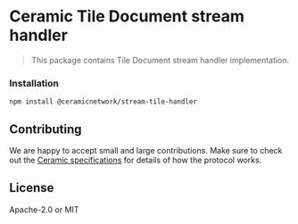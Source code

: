 # Ceramic Tile Document stream handler

> This package contains Tile Document stream handler implementation.

### Installation
```shell
npm install @ceramicnetwork/stream-tile-handler
```

## Contributing
We are happy to accept small and large contributions. Make sure to check out the [Ceramic specifications](https://github.com/ceramicnetwork/specs) for details of how the protocol works.

## License

Apache-2.0 or MIT